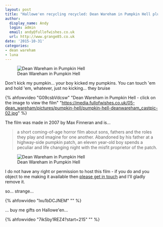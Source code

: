 ```yaml
---
layout: post
title: "Hallowe'en recycling recycled: Dean Wareham in Pumpkin Hell plus Luna"
author:
  display_name: Andy
  login: admin
  email: andy@fullofwishes.co.uk
  url: http://www.grange85.co.uk
date: '2015-10-31'
categories:
- dean wareham
- luna
---
```

<figure class="caption aligncenter"><img src="https://media.fullofwishes.co.uk/05-dean_wareham/pictures/pumpkin-hell-mic-terry-3.jpg" alt="Dean Wareham in Pumpkin Hell" /><figcaption class="caption-text">Dean Wareham in Pumpkin Hell</figcaption></figure>

<p class="lead">Don't kick my pumpkin&hellip; your boy kicked my pumpkins. You can touch 'em and hold 'em, whatever, just no kicking&hellip; they bruise</p>


{% ahfowvideo "G09csbVdcsw" "Dean Wareham in Pumpkin Hell - click on the image to view the film" "https://media.fullofwishes.co.uk/05-dean_wareham/pictures/pumpkin-hell/pumpkin-hell-deanwareham_castpic-02.jpg" %}


<p>The film was made in 2007 by Max Finneran and is...</p>
<blockquote><p>a short coming-of-age horror film about sons, fathers and the roles they play and imagine for one another.  Abandoned by his father at a highway-side pumpkin patch, an eleven year-old boy spends a peculiar and life changing night with the misfit proprietor of the patch. </p></blockquote>
<figure class="caption aligncenter"><img src="https://media.fullofwishes.co.uk/ahfow/uploads/2011/10/mickterry_sc16_new1.jpg" alt="Dean Wareham in Pumpkin Hell" /><figcaption class="caption-text">Dean Wareham in Pumpkin Hell</figcaption></figure>
<p class="text-muted">I do not have any right or permission to host this film - if you do and you object to me making it available then <a href="mailto:andy@grange85.co.uk">please get in touch</a> and I'll gladly remove it.</p>

<p class="lead">so&hellip; strange&hellip;</p>

{% ahfowvideo "lxu1bDCJNEM" "" %}


<p class="lead">&hellip; buy me gifts on Hallowe'en&hellip;</p>

{% ahfowvideo "7ikSby1REZ4?start=215" "" %}

